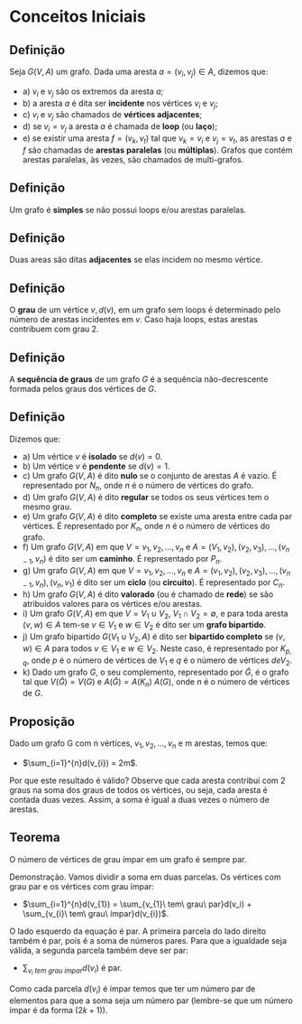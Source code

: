 # Conceitos Iniciais

## Definição

Seja $G(V, A)$ um grafo. Dada uma aresta $a = (v_{i}, v_{j}) \in A$, dizemos que:

* a) $v_{i}$ e $v_{j}$ são os extremos da aresta $a$;
* b) a aresta $a$ é dita ser **incidente** nos vértices $v_{i}$ e $v_{j}$;
* c) $v_{i}$ e $v_{j}$ são chamados de **vértices adjacentes**;
* d) se $v_{i} = v_{j}$ a aresta $a$ é chamada de **loop** (ou **laço**);
* e) se existir uma aresta $f = (v_{k}, v_{t})$ tal que $v_{k} = v_{i}$ e $v_{j} = v_{t}$, as arestas $a$ e $f$ são chamadas de **arestas paralelas** (ou **múltiplas**). Grafos que contém arestas paralelas, às vezes, são chamados de multi-grafos.

## Definição

Um grafo é **simples** se não possui loops e/ou arestas paralelas.

## Definição

Duas areas são ditas **adjacentes** se elas incidem no mesmo vértice.

## Definição

O **grau** de um vértice $v, d(v)$, em um grafo sem loops é determinado pelo número de arestas incidentes em $v$. Caso haja loops, estas arestas contribuem com grau 2.

## Definição

A **sequência de graus** de um grafo $G$ é a sequência não-decrescente formada pelos graus dos vértices de $G$.

## Definição

Dizemos que:

* a) Um vértice $v$ é **isolado** se $d(v) = 0$.
* b) Um vértice $v$ é **pendente** se $d(v) = 1$.
* c) Um grafo $G(V, A)$ é dito **nulo** se o conjunto de arestas $A$ é vazio. É representado por $N_{n}$, onde $n$ é o número de vértices do grafo.
* d) Um grafo $G(V, A)$ é dito **regular** se todos os seus vértices tem o mesmo grau.
* e) Um grafo $G(V, A)$ é dito **completo** se existe uma aresta entre cada par vértices. É representado por $K_{n}$, onde $n$ é o número de vértices do grafo.
* f) Um grafo $G(V, A)$ em que $V = {v_{1}, v_{2},...,v_{n}}$ e $A = {(V_{1}, v_{2}), (v_{2}, v_{3}),...,(v_{n-1}, v_{n})}$ é dito ser um **caminho**. É representado por $P_{n}$.
* g) Um grafo $G(V, A)$ em que $V = {v_{1}, v_{2},..., v_{n}}$ e $A = {(v_{1}, v_{2}), (v_{2}, v_{3}),..., (v_{n-1}, v_{n}), (v_{n}, v_{1})}$ é dito ser um **ciclo** (ou **circuito**). É representado por $C_{n}$.
* h) Um grafo $G(V, A)$ é dito **valorado** (ou é chamado de **rede**) se são atribuídos valores para os vértices e/ou arestas.
* i) Um grafo $G(V, A)$ em que $V = V_{1} \cup V_{2}$, $V_{1} \cap V_{2} = \emptyset$, e para toda aresta $(v, w) \in A$ tem-se $v \in V_{1}$ e $w \in V_{2}$ é dito ser um **grafo bipartido**.
* j) Um grafo bipartido $G(V_{1} \cup V_{2}, A)$ é dito ser **bipartido completo** se $(v, w) \in A$ para todos $v \in V_{1}$ e $w \in V_{2}$. Neste caso, é representado por $K_{p,q}$, onde $p$ é o número de vértices de $V_{1}$ e $q$ é o número de vértices $de V_{2}$.
* k) Dado um grafo $G$, o seu complemento, representado por $\bar{G}$, é o grafo tal que $V(\bar{G}) = V(G)$ e $A(\bar{G}) = A(K_{n}) \ A(G)$, onde $n$ é o número de vértices de $G$.

## Proposição

Dado um grafo G com n vértices, $v_{1}, v_{2},..., v_{n}$ e m arestas, temos que:

* $\sum_{i=1}^{n}d(v_{i}) = 2m$.

Por que este resultado é válido? Observe que cada aresta contribui com 2 graus na soma dos graus de todos os vértices, ou seja, cada aresta é contada duas vezes. Assim, a soma é igual a duas vezes o número de arestas.

## Teorema

O número de vértices de grau ímpar em um grafo é sempre par.

Demonstração. Vamos dividir a soma em duas parcelas. Os vértices com grau par e os vértices com grau ímpar:

* $\sum_{i=1}^{n}d(v_{1}) = \sum_{v_{1}\ tem\ grau\ par}d(v_i) + \sum_{v_{i}\ tem\ grau\ ímpar}d(v_{i})$.

O lado esquerdo da equação é par. A primeira parcela do lado direito também é par, pois é a soma de números pares. Para que a igualdade seja válida, a segunda parcela também deve ser par:


* $\sum_{v_{i}\ tem\ grau\ ímpar}d(v_{i})$ é par.

Como cada parcela $d(v_{i})$ é ímpar temos que ter um número par de elementos para que a soma seja um número par (lembre-se que um número ímpar é da forma ($2k + 1$)).